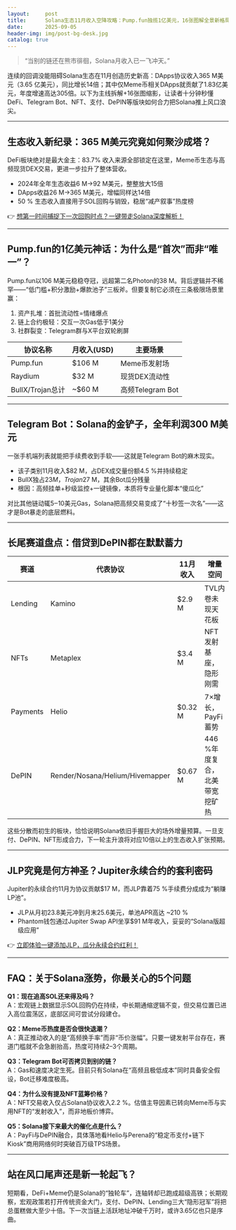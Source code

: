 ```yaml
---
layout:     post
title:      Solana生态11月收入空降攻略：Pump.fun独揽1亿美元，16张图解全景新格局
date:       2025-09-05
header-img: img/post-bg-desk.jpg
catalog: true
---
```


> “当别的链还在熊市徘徊，Solana月收入已一飞冲天。”

连续的回调没能阻碍Solana生态在11月创造历史新高：DApps协议收入365 M美元（3.65 亿美元），同比增长14倍；其中仅Meme币相关DApps就贡献了1.83亿美元，年度增速高达305倍。以下为主线拆解+16张图缩影，让读者十分钟秒懂DeFi、Telegram Bot、NFT、支付、DePIN等版块如何合力把Solana推上风口浪尖。

---

## 生态收入新纪录：365 M美元究竟如何聚沙成塔？

DeFi板块绝对是最大金主：83.7% 收入来源全部锁定在这里，Meme币生态与高频现货DEX交易，更进一步拉升了整体营收。

- 2024年全年生态收益6 M→92 M美元，整整放大15倍  
- DApps收益26 M→365 M美元，增幅同样达14倍  
- 50 % 生态收入直接用于SOL回购与销毁，稳居“减产叙事”热度榜  

👉 [想第一时间捕捉下一次回购时点？一键带走Solana深度解析！](https://okxdog.com/)

---

## Pump.fun的1亿美元神话：为什么是“首次”而非“唯一”？

Pump.fun以106 M美元稳稳夺冠，远超第二名Photon的38 M。背后逻辑并不稀罕——“低门槛+积分激励+爆款池子”三板斧。但要复制它必须在三条极限场景里赢：

1. 资产扎堆：首批流动性=情绪爆点  
2. 链上合约极轻：交互一次Gas低于1美分  
3. 社群裂变：Telegram群与X平台双轮刷屏  

| 协议名称 | 月收入(USD) | 主要场景 |  
|---------|-------------|----------|  
| Pump.fun | $106 M | Meme币发射场 |  
| Raydium | $32 M | 现货DEX流动性 |  
| BullX/Trojan总计 | ~$60 M | 高频Telegram Bot |  

---

## Telegram Bot：Solana的金铲子，全年利润300 M美元

一张手机端列表就能把手续费收到手软——这就是Telegram Bot的麻木现实。

- 该子类别11月收入$82 M，占DEX成交量份额4.5 %并持续稳定  
- BullX独占$23 M，Trojan$27 M，其余Bot瓜分残量  
- 根因：高频挂单+秒级监控+一键镜像，本质将专业量化脚本“傻瓜化”  

对比其他链动辄5‒10美元Gas，Solana把高频交易变成了“十秒签一次名”——这才是Bot暴走的底层燃料。

---

## 长尾赛道盘点：借贷到DePIN都在默默蓄力

| 赛道 | 代表协议 | 11月收入 | 增量空间 |  
|------|----------|----------|----------|  
| Lending | Kamino | $2.9 M | TVL内卷未现天花板 |  
| NFTs | Metaplex | $3.4 M | NFT发射基座，隐形刚需 |  
| Payments | Helio | $0.32 M | 7×增长，PayFi蓄势 |  
| DePIN | Render/Nosana/Helium/Hivemapper | $0.67 M | 446 %年度复合，北美带宽挖矿热 |  

这些分散而初生的板块，恰恰说明Solana依旧手握巨大的场外增量预算。一旦支付、DePIN、NFT形成合力，下一轮主升浪将对应10倍以上的生态收入扩张预期。

---

## JLP究竟是何方神圣？Jupiter永续合约的套利密码

Jupiter的永续合约11月为协议贡献$17 M，而JLP靠着75 %手续费分成成为“躺赚LP池”。

- JLP从月初23.8美元冲到月末25.6美元，单池APR高达 ~210 %  
- Phantom钱包通过Jupiter Swap API坐享$91 M年收入，妥妥的“Solana版超级应用”  

👉 [立即体验一键添加JLP，瓜分永续合约红利！](https://okxdog.com/)

---

## FAQ：关于Solana涨势，你最关心的5个问题

**Q1：现在追高SOL还来得及吗？**  
A：宏观链上数据显示SOL回购仍在持续，中长期通缩逻辑不变，但交易位置已进入高位震荡区，底部区间可尝试分段建仓。

**Q2：Meme币热度是否会很快退潮？**  
A：真正推动收入的是“高频换手率”而非“币价涨幅”。只要一键发射平台存在，赛道门槛就不会急剧抬高，热度可持续2–3个周期。

**Q3：Telegram Bot可否拷贝到别的链？**  
A：Gas和速度决定生死。目前只有Solana在“高频且极低成本”同时具备安全假设，Bot迁移难度极高。

**Q4：为什么没有提及NFT蓝筹价格？**  
A：NFT交易收入仅占Solana协议收入2.2 %。估值主导因素已转向Meme币与实用NFT的“发射收入”，而非地板价博弈。

**Q5：Solana接下来最大的催化点是什么？**  
A：PayFi与DePIN融合，具体落地看Helio与Perena的“稳定币支付+链下Kiosk”商用网络何时突破百万级TPS场景。

---

## 站在风口尾声还是新一轮起飞？

短期看，DeFi+Meme仍是Solana的“独轮车”，连轴转却已跑成超级高铁；长期观察，宏观政策若打开传统资金大门，支付、DePIN、Lending三大“隐形冠军”将把总蛋糕做大至少十倍。下一次当链上活跃地址冲破千万时，或许3.65亿也只是序曲。